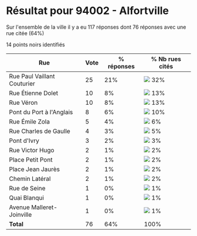 # Résultat pour 94002 - Alfortville

Sur l'ensemble de la ville il y a eu 117 réponses dont 76 réponses avec une rue citée (64%)

14 points noirs identifiés

| Rue | Vote | % réponses | % Nb rues cités|
|-----|------|------------|----------------|
| Rue Paul Vaillant Couturier | 25 | 21% | <img src="../../img/bar_32.gif" />&nbsp;32%|
| Rue Étienne Dolet | 10 | 8% | <img src="../../img/bar_13.gif" />&nbsp;13%|
| Rue Véron | 10 | 8% | <img src="../../img/bar_13.gif" />&nbsp;13%|
| Pont du Port à l'Anglais | 8 | 6% | <img src="../../img/bar_10.gif" />&nbsp;10%|
| Rue Émile Zola | 5 | 4% | <img src="../../img/bar_6.gif" />&nbsp;6%|
| Rue Charles de Gaulle | 4 | 3% | <img src="../../img/bar_5.gif" />&nbsp;5%|
| Pont d'Ivry | 3 | 2% | <img src="../../img/bar_3.gif" />&nbsp;3%|
| Rue Victor Hugo | 2 | 1% | <img src="../../img/bar_2.gif" />&nbsp;2%|
| Place Petit Pont | 2 | 1% | <img src="../../img/bar_2.gif" />&nbsp;2%|
| Place Jean Jaurès | 2 | 1% | <img src="../../img/bar_2.gif" />&nbsp;2%|
| Chemin Latéral | 2 | 1% | <img src="../../img/bar_2.gif" />&nbsp;2%|
| Rue de Seine | 1 | 0% | <img src="../../img/bar_1.gif" />&nbsp;1%|
| Quai Blanqui | 1 | 0% | <img src="../../img/bar_1.gif" />&nbsp;1%|
| Avenue Malleret-Joinville | 1 | 0% | <img src="../../img/bar_1.gif" />&nbsp;1%|
| **Total** | 76 | 64% | 100%|
